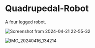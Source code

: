 # Quadrupedal-Robot

A four legged robot.

![Screenshot from 2024-04-21 22-55-32](https://github.com/santosh451/Quadrupedal-Robot/assets/147600054/b63da63e-b924-460b-8341-4ac39405f5ff)

![IMG_20240416_134214](https://github.com/santosh451/Quadrupedal-Robot/assets/147600054/c239e010-6f71-4cdc-9952-be0592d95b04)
